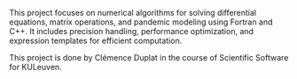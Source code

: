 This project focuses on numerical algorithms for solving differential equations, matrix operations, and pandemic modeling using Fortran and C++. It includes precision handling, performance optimization, and expression templates for efficient computation.

This project is done by Clémence Duplat in the course of Scientific Software for KULeuven. 
